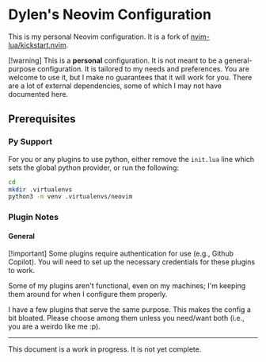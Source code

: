 # Dylen's Neovim Configuration

This is my personal Neovim configuration. It is a fork of [nvim-lua/kickstart.nvim](https://github.com/nvim-lua/kickstart.nvim).

[!warning]
This is a **personal** configuration. It is not meant to be a general-purpose configuration. It is tailored to my needs and preferences. You are welcome to use it, but I make no guarantees that it will work for you. There are a lot of external dependencies, some of which I may not have documented here.

## Prerequisites

### Py Support

For you or any plugins to use python, either remove the `init.lua` line which sets the global python provider, or run the following:

```bash
cd
mkdir .virtualenvs
python3 -m venv .virtualenvs/neovim
```

### Plugin Notes

#### General

[!important]
Some plugins require authentication for use (e.g., Github Copilot). You will need to set up the necessary credentials for these plugins to work.

Some of my plugins aren't functional, even on my machines; I'm keeping them around for when I configure them properly.

I have a few plugins that serve the same purpose. This makes the config a bit bloated. Please choose among them unless you need/want both (i.e., you are a weirdo like me :p).

---

This document is a work in progress. It is not yet complete.
